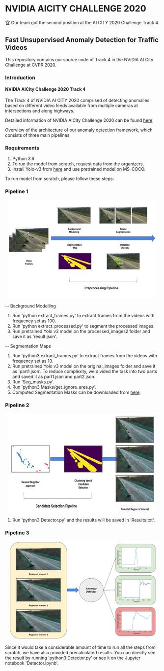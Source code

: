 # NVIDIA AICITY CHALLENGE 2020 

🏆 Our team got the second position at the AI CITY 2020 Challenge Track 4.

## Fast Unsupervised Anomaly Detection for Traffic Videos

This repository contains our source code of Track 4 in the NVIDIA AI City Challenge at CVPR 2020. 

### Introduction

#### NVIDIA AICity Challenge 2020 Track 4

The Track 4 of NVIDIA AI CITY 2020 comprised of detecting anomalies based on different video feeds available from multiple cameras at intersections and along highways. 

Detailed information of NVIDIA AICity Challenge 2020 can be found [here](https://www.aicitychallenge.org/).


Overview of the architecture of our anomaly detection framework, which consists of three main pipelines.

### Requirements

1. Python 3.6
2. To run the model from scratch, request data from the organizers.
3. Install Yolo-v3 from [here](https://github.com/AlexeyAB/darknet) and use pretrained model on MS-COCO.

To run model from scratch, please follow these steps:

### Pipeline 1
<p align="center">
  <img width="480" height="320" src="Images/pipeline1.png">
</p>

-- Background Modelling
1. Run 'python extract_frames.py' to extract frames from the videos with frequency set as 100. 
2. Run 'python extract_processed.py' to segment the processed images. 
3. Run pretrained Yolo v3 model on the processed_images2 folder and save it as 'result.json'.

-- Segmentation Maps
1. Run 'python3 extract_frames.py' to extract frames from the videos with frequency set as 10.
2. Run pretrained Yolo v3 model on the original_images folder and save it as 'part1.json'. To reduce complexity, we divided the task into two parts and saved it as part1.json and part2.json. 
3. Run 'Seg_masks.py'. 
4. Run 'python3 Masks/get_ignore_area.py'.
5. Computed Segmentation Masks can be downloaded from [here]().

### Pipeline 2
<p align="center">
  <img width="480" height="320" src="Images/pipeline2.png">
</p>


1. Run 'python3 Detector.py' and the results will be saved in 'Results.txt'.

### Pipeline 3
<p align="center">
  <img width="480" height="320" src="Images/pipeline3.png">
</p>

Since it would take a considerable amount of time to run all the steps from scratch, we have also provided precalculated results. You can directly see the result by running 'python3 Detector.py' or see it on the Jupyter notebook 'Detector.ipynb'.

